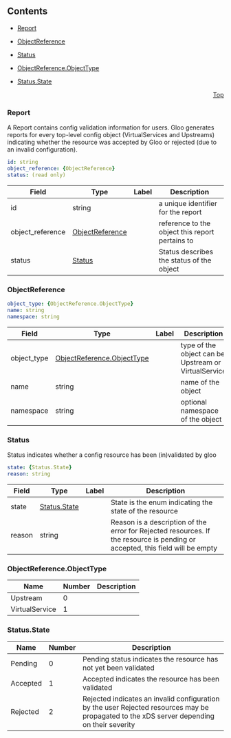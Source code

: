 <a name="top"></a>

## Contents
  - [Report](#v1.Report)
  - [ObjectReference](#v1.ObjectReference)
  - [Status](#v1.Status)

  - [ObjectReference.ObjectType](#v1.ObjectReference.ObjectType)
  - [Status.State](#v1.Status.State)


<a name="report"></a>
<p align="right"><a href="#top">Top</a></p>




<a name="v1.Report"></a>

### Report
A Report contains config validation information for users.
Gloo generates reports for every top-level config object (VirtualServices and Upstreams)
indicating whether the resource was accepted by Gloo or rejected (due to an invalid configuration).


```yaml
id: string
object_reference: {ObjectReference}
status: (read only)

```
| Field | Type | Label | Description |
| ----- | ---- | ----- | ----------- |
| id | string |  | a unique identifier for the report |
| object_reference | [ObjectReference](report.md#v1.ObjectReference) |  | reference to the object this report pertains to |
| status | [Status](report.md#v1.Status) |  | Status describes the status of the object |






<a name="v1.ObjectReference"></a>

### ObjectReference



```yaml
object_type: {ObjectReference.ObjectType}
name: string
namespace: string

```
| Field | Type | Label | Description |
| ----- | ---- | ----- | ----------- |
| object_type | [ObjectReference.ObjectType](report.md#v1.ObjectReference.ObjectType) |  | type of the object can be Upstream or VirtualService |
| name | string |  | name of the object |
| namespace | string |  | optional namespace of the object |






<a name="v1.Status"></a>

### Status
Status indicates whether a config resource has been (in)validated by gloo


```yaml
state: {Status.State}
reason: string

```
| Field | Type | Label | Description |
| ----- | ---- | ----- | ----------- |
| state | [Status.State](report.md#v1.Status.State) |  | State is the enum indicating the state of the resource |
| reason | string |  | Reason is a description of the error for Rejected resources. If the resource is pending or accepted, this field will be empty |





 


<a name="v1.ObjectReference.ObjectType"></a>

### ObjectReference.ObjectType


| Name | Number | Description |
| ---- | ------ | ----------- |
| Upstream | 0 |  |
| VirtualService | 1 |  |



<a name="v1.Status.State"></a>

### Status.State


| Name | Number | Description |
| ---- | ------ | ----------- |
| Pending | 0 | Pending status indicates the resource has not yet been validated |
| Accepted | 1 | Accepted indicates the resource has been validated |
| Rejected | 2 | Rejected indicates an invalid configuration by the user Rejected resources may be propagated to the xDS server depending on their severity |


 

 

